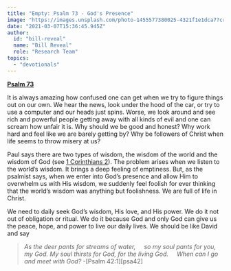 ```yaml
---
title: "Empty: Psalm 73 - God's Presence"
image: "https://images.unsplash.com/photo-1455577380025-4321f1e1dca7?crop=entropy&cs=srgb&fm=jpg&ixid=MXw5NjYxfDB8MXxzZWFyY2h8NHx8c3RyZWFtfGVufDB8fHw&ixlib=rb-1.2.1&q=85"
date: "2021-03-07T15:36:45.945Z"
author:
  id: "bill-reveal"
  name: "Bill Reveal"
  role: "Research Team"
topics:
  - "devotionals"
---
```

[**Psalm 73**][1]

It is always amazing how confused one can get when we try to figure things out on our own. We hear the news, look under the hood of the car, or try to use a computer and our heads just spins. Worse, we look around and see rich and powerful people getting away with all kinds of evil and one can scream how unfair it is. Why should we be good and honest? Why work hard and feel like we are barely getting by? Why be followers of Christ when life seems to throw misery at us?

Paul says there are two types of wisdom, the wisdom of the world and the wisdom of God (see [1 Corinthians 2][2]). The problem arises when we listen to the world’s wisdom. It brings a deep feeling of emptiness. But, as the psalmist says, when we enter into God’s presence and allow Him to overwhelm us with His wisdom, we suddenly feel foolish for ever thinking that the world’s wisdom was anything but foolishness. We are full of life in  Christ.

We need to daily seek God’s wisdom, His love, and His power. We do it not out of obligation or ritual. We do it because God and only God can give us the peace, hope, and power to live our daily lives. We should be like David and say

> _As the deer pants for streams of water,_
> &nbsp;&nbsp;&nbsp;&nbsp;_so my soul pants for you, my God._
> _My soul thirsts for God, for the living God._
> &nbsp;&nbsp;&nbsp;&nbsp;_When can I go and meet with God?_  -[Psalm 42:1][psa42]

[1]: https://biblehub.com/psalm/73.htm
[2]: https://biblehub.com/1_corinthians/2.htm
[3]: https://biblehub.com/psalm/42.htm
